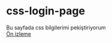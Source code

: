# css-login-page

<p>Bu sayfada css bilgilerimi pekiştiriyorum <br> <a href="https://yunsemrecetin.github.io/css-login-page/">Ön izleme</a></p>
